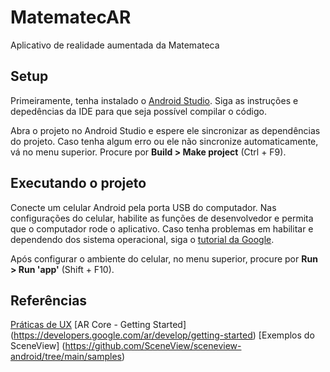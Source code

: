 # MatematecAR
Aplicativo de realidade aumentada da Matemateca

## Setup

Primeiramente, tenha instalado o [Android Studio](https://developer.android.com/studio). Siga as instruções e depedências da IDE para que seja possível compilar o código.

Abra o projeto no Android Studio e espere ele sincronizar as dependências do projeto. Caso tenha algum erro ou ele não sincronize automaticamente, vá no menu superior. Procure por **Build > Make project** (Ctrl + F9).

## Executando o projeto

Conecte um celular Android pela porta USB do computador. Nas configurações do celular, habilite as funções de desenvolvedor e permita que o computador rode o aplicativo. Caso tenha problemas em habilitar e dependendo dos sistema operacional, siga o [tutorial da Google](https://developer.android.com/studio/run/device).

Após configurar o ambiente do celular, no menu superior, procure por **Run > Run 'app'** (Shift + F10).

## Referências

[Práticas de UX](https://developers.google.com/ar/design)
[AR Core - Getting Started] (https://developers.google.com/ar/develop/getting-started)
[Exemplos do SceneView] (https://github.com/SceneView/sceneview-android/tree/main/samples)